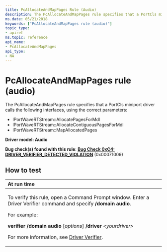 ```yaml
---
title: PcAllocateAndMapPages Rule (Audio)
description: The PcAllocateAndMapPages rule specifies that a PortCls miniport driver calls the following interfaces, using the correct parameters IPortWaveRTStream AllocatePagesForMdlIPortWaveRTStream AllocateContiguousPagesForMdl IPortWaveRTStream MapAllocatedPages.
ms.date: 05/21/2018
keywords: ["PcAllocateAndMapPages rule (audio)"]
topic_type:
- apiref
ms.topic: reference
api_name:
- PcAllocateAndMapPages
api_type:
- NA
---
```


# PcAllocateAndMapPages rule (audio)


The PcAllocateAndMapPages rule specifies that a PortCls miniport driver calls the following interfaces, using the correct parameters:

-   IPortWaveRTStream::AllocatePagesForMdl
-   IPortWaveRTStream::AllocateContiguousPagesForMdl
-   IPortWaveRTStream::MapAllocatedPages

**Driver model: Audio**

**Bug check(s) found with this rule**: [**Bug Check 0xC4: DRIVER\_VERIFIER\_DETECTED\_VIOLATION**](../debugger/bug-check-0xc4--driver-verifier-detected-violation.md) (0x00071009)


## How to test

<table>
<colgroup>
<col width="100%" />
</colgroup>
<thead>
<tr class="header">
<th align="left">At run time</th>
</tr>
</thead>
<tbody>
<tr class="odd">
<td align="left"><p>To verify this rule, open a Command Prompt window. Enter a Driver Verifier command and specify <strong>/domain audio</strong>.</p>
<p>For example:</p>
<p><strong>verifier /domain audio</strong> [<em>options</em>] <strong>/driver</strong> <em>&lt;yourdriver&gt;</em></p>
<p>For more information, see <a href="/windows-hardware/drivers/devtest/driver-verifier" data-raw-source="[Driver Verifier](./driver-verifier.md)">Driver Verifier</a>.</p></td>
</tr>
</tbody>
</table>

 


